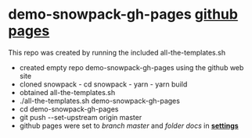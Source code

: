 # demo-snowpack-gh-pages [github pages](https://markfirmware.github.io/demo-snowpack-gh-pages/)

This repo was created by running the included all-the-templates.sh

- created empty repo demo-snowpack-gh-pages using the github web site
- cloned snowpack - cd snowpack - yarn - yarn build
- obtained all-the-templates.sh
- ./all-the-templates.sh demo-snowpack-gh-pages
- cd demo-snowpack-gh-pages
- git push --set-upstream origin master
- github pages were set to *branch master* and *folder docs* in **[settings](https://github.com/markfirmware/demo-snowpack-gh-pages/settings)**
